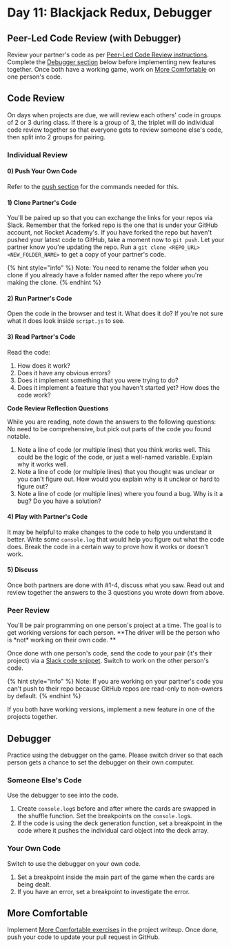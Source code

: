 # Day 11: Blackjack Redux, Debugger

## Peer-Led Code Review (with Debugger)

Review your partner's code as per [Peer-Led Code Review instructions](../course-logistics/course-methodology/#peer-review). Complete the [Debugger section](day-11-blackjack-redux-debugger.md#debugger) below before implementing new features together. Once both have a working game, work on [More Comfortable](day-11-blackjack-redux-debugger.md#more-comfortable) on one person's code.

## Code Review

On days when projects are due, we will review each others' code in groups of 2 or 3 during class. If there is a group of 3, the triplet will do individual code review together so that everyone gets to review someone else's code, then split into 2 groups for pairing.

### Individual Review

#### 0) Push Your Own Code

Refer to the [push section](../8-github/7.1-github-fork-and-pull-request.md#git-push) for the commands needed for this.&#x20;

#### 1) Clone Partner's Code

You'll be paired up so that you can exchange the links for your repos via Slack. Remember that the forked repo is the one that is under your GitHub account, not Rocket Academy's. If you have forked the repo but haven't pushed your latest code to GitHub, take a moment now to `git push`. Let your partner know you're updating the repo. Run a `git clone <REPO_URL> <NEW_FOLDER_NAME>` to get a copy of your partner's code.

{% hint style="info" %}
Note: You need to rename the folder when you clone if you already have a folder named after the repo where you're making the clone.
{% endhint %}

#### 2) Run Partner's Code

Open the code in the browser and test it. What does it do? If you're not sure what it does look inside `script.js` to see.

#### 3) Read Partner's Code

Read the code:

1. How does it work?
2. Does it have any obvious errors?
3. Does it implement something that you were trying to do?
4. Does it implement a feature that you haven't started yet? How does the code work?

**Code Review Reflection Questions**

While you are reading, note down the answers to the following questions: No need to be comprehensive, but pick out parts of the code you found notable.

1. Note a line of code (or multiple lines) that you think works well. This could be the logic of the code, or just a well-named variable. Explain why it works well.&#x20;
2. Note a line of code (or multiple lines) that you thought was unclear or you can't figure out. How would you explain why is it unclear or hard to figure out?
3. Note a line of code (or multiple lines) where you found a bug. Why is it a bug? Do you have a solution?

#### 4) Play with Partner's Code

It may be helpful to make changes to the code to help you understand it better. Write some `console.log` that would help you figure out what the code does. Break the code in a certain way to prove how it works or doesn't work.

#### 5) Discuss

Once both partners are done with #1-4, discuss what you saw. Read out and review together the answers to the 3 questions you wrote down from above.

### Peer Review

You'll be pair programming on one person's project at a time. The goal is to get working versions for each person. **The driver will be the person who is \*not\* working on their own code. **

Once done with one person's code, send the code to your pair (it's their project) via a [Slack code snippet](https://slack.com/intl/en-sg/slack-tips/share-code-snippets). Switch to work on the other person's code.

{% hint style="info" %}
Note: If you are working on your partner's code you can't push to their repo because GitHub repos are read-only to non-owners by default.
{% endhint %}

If you both have working versions, implement a new feature in one of the projects together.

## Debugger

Practice using the debugger on the game. Please switch driver so that each person gets a chance to set the debugger on their own computer.

### Someone Else's Code

Use the debugger to see into the code.

1. Create `console.log`s before and after where the cards are swapped in the shuffle function. Set the breakpoints on the `console.log`s.
2. If the code is using the deck generation function, set a breakpoint in the code where it pushes the individual card object into the deck array.

### Your Own Code

Switch to use the debugger on your own code.

1. Set a breakpoint inside the main part of the game when the cards are being dealt.
2. If you have an error, set a breakpoint to investigate the error.



## More Comfortable

Implement [More Comfortable exercises](../projects/project-3-blackjack.md#more-comfortable) in the project writeup. Once done, push your code to update your pull request in GitHub.
